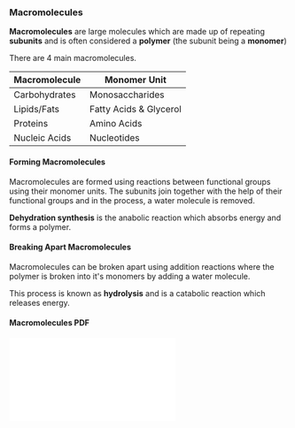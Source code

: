 
### Macromolecules

**Macromolecules** are large molecules which are made up of repeating **subunits** and is often considered a **polymer** (the subunit being a **monomer**)

There are 4 main macromolecules.

| Macromolecule | Monomer Unit           |
| ------------- | ---------------------- |
| Carbohydrates | Monosaccharides        |
| Lipids/Fats   | Fatty Acids & Glycerol |
| Proteins      | Amino Acids            |
| Nucleic Acids | Nucleotides            |
#### Forming Macromolecules

Macromolecules are formed using reactions between functional groups using their monomer units. The subunits join together with the help of their functional groups and in the process, a water molecule is removed.

**Dehydration synthesis** is the anabolic reaction which absorbs energy and forms a polymer.

#### Breaking Apart Macromolecules

Macromolecules can be broken apart using addition reactions where the polymer is broken into it's monomers by adding a water molecule. 

This process is known as **hydrolysis** and is a catabolic reaction which releases energy. 

#### Macromolecules PDF

![Macromolecule Notes](Unit_1_PDFs/Macromolecules.pdf)
